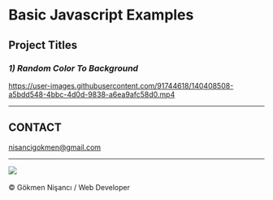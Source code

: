 # Basic Javascript Examples

  <h2> Project Titles </h2>
  
<i><h3> 1) Random Color To Background</h3></i>

https://user-images.githubusercontent.com/91744618/140408508-a5bdd548-4bbc-4d0d-9838-a6ea9afc58d0.mp4
<hr>



<h2> CONTACT </h2>
<a href = "http://www.gmail.com" > nisancigokmen@gmail.com</a> <br>
<hr>
<div>
<img src="https://media3.giphy.com/media/l4FGljozu0MI3iK4M/giphy.gif?cid=ecf05e47dpbsgztdt3c6dzpmrssb8qquto6wo85m0dhw68ct&rid=giphy.gif&ct=g">
  
  
  
  

</div><br>
&copy; Gökmen Nişancı / Web Developer
